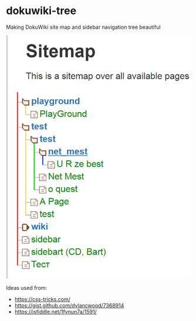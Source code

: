 # dokuwiki-tree
Making DokuWiki site map and sidebar navigation tree beautiful

![DokuWiki Site Map with this CSS](https://github.com/chang-zhao/dokuwiki-tree/blob/master/dw-tree-css-4.png)

Ideas used from:

 * https://css-tricks.com/
 * https://gist.github.com/dylancwood/7368914
 * https://jsfiddle.net/1fynun7a/1591/
